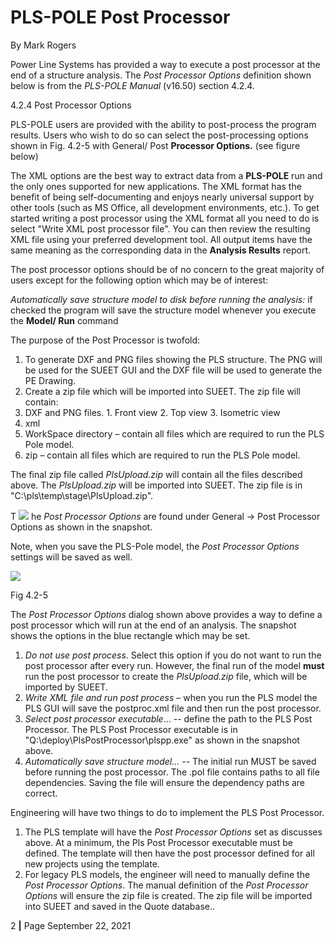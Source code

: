 # PLS-POLE Post Processor

By Mark Rogers

Power Line Systems has provided a way to execute a post processor at the end of a structure analysis. The _Post Processor Options_ definition shown below is from the _PLS-POLE Manual_ (v16.50) section 4.2.4.

4.2.4 Post Processor Options

PLS-POLE users are provided with the ability to post-process the program results. Users who wish to do so can select the post-processing options shown in Fig. 4.2-5 with General/ Post **Processor Options.** (see figure below)

The XML options are the best way to extract data from a **PLS-POLE** run and the only ones supported for new applications. The XML format has the benefit of being self-documenting and enjoys nearly universal support by other tools (such as MS Office, all development environments, etc.). To get started writing a post processor using the XML format all you need to do is select "Write XML post processor file". You can then review the resulting XML file using your preferred development tool. All output items have the same meaning as the corresponding data in the **Analysis Results** report.

The post processor options should be of no concern to the great majority of users except for the following option which may be of interest:

_Automatically save structure model to disk before running the analysis:_ if checked the program will save the structure model whenever you execute the **Model/ Run** command

The purpose of the Post Processor is twofold:

1. To generate DXF and PNG files showing the PLS structure. The PNG will be used for the SUEET GUI and the DXF file will be used to generate the PE Drawing.
2. Create a zip file which will be imported into SUEET. The zip file will contain:
  1. DXF and PNG files.
    1. Front view
    2. Top view
    3. Isometric view
  2. xml
  3. WorkSpace directory – contain all files which are required to run the PLS Pole model.
  4. zip – contain all files which are required to run the PLS Pole model.

The final zip file called _PlsUpload.zip_ will contain all the files described above. The _PlsUpload.zip_ will be imported into SUEET. The zip file is in "C:\pls\temp\stage\PlsUpload.zip".

T ![](RackMultipart20240109-1-43b6f_html_e185a6b5f085e6d.png) he _Post Processor Options_ are found under General -\> Post Processor Options as shown in the snapshot.

Note, when you save the PLS-Pole model, the _Post Processor Options_ settings will be saved as well.

![](RackMultipart20240109-1-43b6f_html_aaec1c5ddc932e1e.png)

Fig 4.2-5

The _Post Processor Options_ dialog shown above provides a way to define a post processor which will run at the end of an analysis. The snapshot shows the options in the blue rectangle which may be set.

1. _Do not use post process_. Select this option if you do not want to run the post processor after every run. However, the final run of the model **must** run the post processor to create the _PlsUpload.zip_ file, which will be imported by SUEET.
2. _Write XML file and run post process_ – when you run the PLS model the PLS GUI will save the postproc.xml file and then run the post processor.
3. _Select post processor executable_… -- define the path to the PLS Post Processor. The PLS Post Processor executable is in "Q:\deploy\PlsPostProcessor\plspp.exe" as shown in the snapshot above.
4. _Automatically save structure model…_ -- The initial run MUST be saved before running the post processor. The .pol file contains paths to all file dependencies. Saving the file will ensure the dependency paths are correct.

Engineering will have two things to do to implement the PLS Post Processor.

1. The PLS template will have the _Post Processor Options_ set as discusses above. At a minimum, the Pls Post Processor executable must be defined. The template will then have the post processor defined for all new projects using the template.
2. For legacy PLS models, the engineer will need to manually define the _Post Processor Options_. The manual definition of the _Post Processor Options_ will ensure the zip file is created. The zip file will be imported into SUEET and saved in the Quote database..

2 **|** Page September 22, 2021
